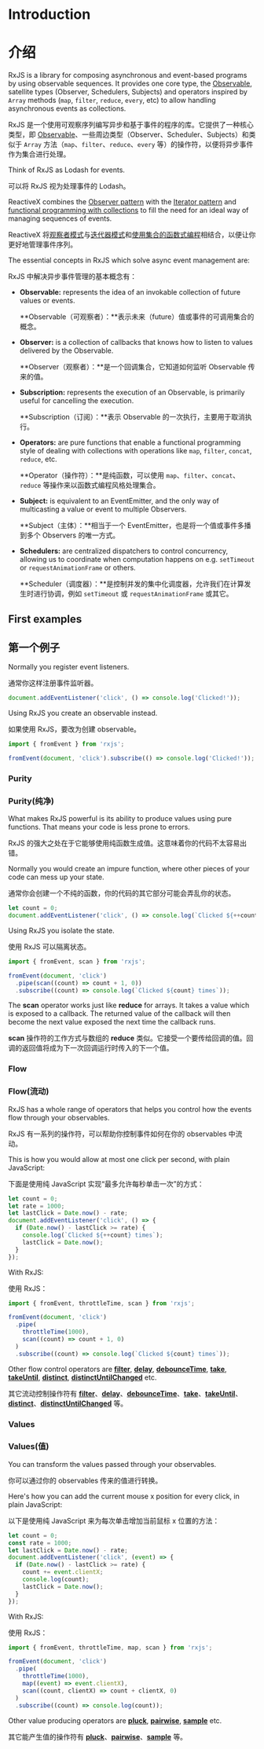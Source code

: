 # Introduction

# 介绍

RxJS is a library for composing asynchronous and event-based programs by using observable sequences. It provides one core type, the [Observable](./guide/observable), satellite types (Observer, Schedulers, Subjects) and operators inspired by `Array` methods (`map`, `filter`, `reduce`, `every`, etc) to allow handling asynchronous events as collections.

RxJS 是一个使用可观察序列编写异步和基于事件的程序的库。它提供了一种核心类型，即 [Observable](./guide/observable)、一些周边类型（Observer、Scheduler、Subjects）和类似于 `Array` 方法（`map`、`filter`、`reduce`、`every` 等）的操作符，以便将异步事件作为集合进行处理。

<span class="informal">Think of RxJS as Lodash for events.</span>

<span class="informal">可以将 RxJS 视为处理事件的 Lodash。</span>

ReactiveX combines the [Observer pattern](https://en.wikipedia.org/wiki/Observer_pattern) with the [Iterator pattern](https://en.wikipedia.org/wiki/Iterator_pattern) and [functional programming with collections](http://martinfowler.com/articles/collection-pipeline/#NestedOperatorExpressions) to fill the need for an ideal way of managing sequences of events.

ReactiveX 将[观察者模式](https://en.wikipedia.org/wiki/Observer_pattern)与[迭代器模式](https://en.wikipedia.org/wiki/Iterator_pattern)和[使用集合的函数式编程](http://martinfowler.com/articles/collection-pipeline/#NestedOperatorExpressions)相结合，以便让你更好地管理事件序列。

The essential concepts in RxJS which solve async event management are:

RxJS 中解决异步事件管理的基本概念有：

- **Observable:** represents the idea of an invokable collection of future values or events.

  **Observable（可观察者）：**表示未来（future）值或事件的可调用集合的概念。

- **Observer:** is a collection of callbacks that knows how to listen to values delivered by the Observable.

  **Observer（观察者）：**是一个回调集合，它知道如何监听 Observable 传来的值。

- **Subscription:** represents the execution of an Observable, is primarily useful for cancelling the execution.

  **Subscription（订阅）：**表示 Observable 的一次执行，主要用于取消执行。

- **Operators:** are pure functions that enable a functional programming style of dealing with collections with operations like `map`, `filter`, `concat`, `reduce`, etc.

  **Operator（操作符）：**是纯函数，可以使用 `map`、`filter`、`concat`、`reduce` 等操作来以函数式编程风格处理集合。

- **Subject:** is equivalent to an EventEmitter, and the only way of multicasting a value or event to multiple Observers.

  **Subject（主体）：**相当于一个 EventEmitter，也是将一个值或事件多播到多个 Observers 的唯一方式。

- **Schedulers:** are centralized dispatchers to control concurrency, allowing us to coordinate when computation happens on e.g. `setTimeout` or `requestAnimationFrame` or others.

  **Scheduler（调度器）：**是控制并发的集中化调度器，允许我们在计算发生时进行协调，例如 `setTimeout` 或 `requestAnimationFrame` 或其它。

## First examples

## 第一个例子

Normally you register event listeners.

通常你这样注册事件监听器。

```ts
document.addEventListener('click', () => console.log('Clicked!'));
```

Using RxJS you create an observable instead.

如果使用 RxJS，要改为创建 observable。

```ts
import { fromEvent } from 'rxjs';

fromEvent(document, 'click').subscribe(() => console.log('Clicked!'));
```

### Purity

### Purity(纯净)

What makes RxJS powerful is its ability to produce values using pure functions. That means your code is less prone to errors.

RxJS 的强大之处在于它能够使用纯函数生成值。这意味着你的代码不太容易出错。

Normally you would create an impure function, where other pieces of your code can mess up your state.

通常你会创建一个不纯的函数，你的代码的其它部分可能会弄乱你的状态。

```ts
let count = 0;
document.addEventListener('click', () => console.log(`Clicked ${++count} times`));
```

Using RxJS you isolate the state.

使用 RxJS 可以隔离状态。

```ts
import { fromEvent, scan } from 'rxjs';

fromEvent(document, 'click')
  .pipe(scan((count) => count + 1, 0))
  .subscribe((count) => console.log(`Clicked ${count} times`));
```

The **scan** operator works just like **reduce** for arrays. It takes a value which is exposed to a callback. The returned value of the callback will then become the next value exposed the next time the callback runs.

**scan** 操作符的工作方式与数组的 **reduce** 类似。它接受一个要传给回调的值。回调的返回值将成为下一次回调运行时传入的下一个值。

### Flow

### Flow(流动)

RxJS has a whole range of operators that helps you control how the events flow through your observables.

RxJS 有一系列的操作符，可以帮助你控制事件如何在你的 observables 中流动。

This is how you would allow at most one click per second, with plain JavaScript:

下面是使用纯 JavaScript 实现“最多允许每秒单击一次”的方式：

```ts
let count = 0;
let rate = 1000;
let lastClick = Date.now() - rate;
document.addEventListener('click', () => {
  if (Date.now() - lastClick >= rate) {
    console.log(`Clicked ${++count} times`);
    lastClick = Date.now();
  }
});
```

With RxJS:

使用 RxJS：

```ts
import { fromEvent, throttleTime, scan } from 'rxjs';

fromEvent(document, 'click')
  .pipe(
    throttleTime(1000),
    scan((count) => count + 1, 0)
  )
  .subscribe((count) => console.log(`Clicked ${count} times`));
```

Other flow control operators are [**filter**](../api/operators/filter), [**delay**](../api/operators/delay), [**debounceTime**](../api/operators/debounceTime), [**take**](../api/operators/take), [**takeUntil**](../api/operators/takeUntil), [**distinct**](../api/operators/distinct), [**distinctUntilChanged**](../api/operators/distinctUntilChanged) etc.

其它流动控制操作符有 [**filter**](../api/operators/filter)、[**delay**](../api/operators/delay)、[**debounceTime**](../api/operators/debounceTime)、[**take**](../api/operators/take)、[**takeUntil**](../api/operators/takeUntil)、[**distinct**](../api/operators/distinct)、[**distinctUntilChanged**](../api/operators/distinctUntilChanged) 等。

### Values

### Values(值)

You can transform the values passed through your observables.

你可以通过你的 observables 传来的值进行转换。

Here's how you can add the current mouse x position for every click, in plain JavaScript:

以下是使用纯 JavaScript 来为每次单击增加当前鼠标 x 位置的方法：

```ts
let count = 0;
const rate = 1000;
let lastClick = Date.now() - rate;
document.addEventListener('click', (event) => {
  if (Date.now() - lastClick >= rate) {
    count += event.clientX;
    console.log(count);
    lastClick = Date.now();
  }
});
```

With RxJS:

使用 RxJS：

```ts
import { fromEvent, throttleTime, map, scan } from 'rxjs';

fromEvent(document, 'click')
  .pipe(
    throttleTime(1000),
    map((event) => event.clientX),
    scan((count, clientX) => count + clientX, 0)
  )
  .subscribe((count) => console.log(count));
```

Other value producing operators are [**pluck**](../api/operators/pluck), [**pairwise**](../api/operators/pairwise), [**sample**](../api/operators/sample) etc.

其它能产生值的操作符有 [**pluck**](../api/operators/pluck)、[**pairwise**](../api/operators/pairwise)、[**sample**](../api/operators/sample) 等。
